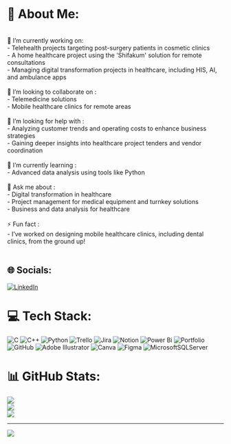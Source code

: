 # 💫 About Me:
<br>👯 I’m currently working on:  <br>- Telehealth projects targeting post-surgery patients in cosmetic clinics  <br>- A home healthcare project using the 'Shifakum' solution for remote consultations  <br>- Managing digital transformation projects in healthcare, including HIS, AI, and ambulance apps<br><br>🤝 I’m looking to collaborate on :  <br>- Telemedicine solutions  <br>- Mobile healthcare clinics for remote areas<br><br>🤝 I’m looking for help with :  <br>- Analyzing customer trends and operating costs to enhance business strategies  <br>- Gaining deeper insights into healthcare project tenders and vendor coordination<br><br>🌱 I’m currently learning :  <br>- Advanced data analysis using tools like Python  <br><br>💬 Ask me about :  <br>- Digital transformation in healthcare  <br>- Project management for medical equipment and turnkey solutions  <br>- Business and data analysis for healthcare<br><br>⚡  Fun fact :  <br>- I’ve worked on designing mobile healthcare clinics, including dental clinics, from the ground up!<br><br>


## 🌐 Socials:
[![LinkedIn](https://img.shields.io/badge/LinkedIn-%230077B5.svg?logo=linkedin&logoColor=white)](https://linkedin.com/in/https://www.linkedin.com/in/aisha-mamoun/) 

# 💻 Tech Stack:
![C](https://img.shields.io/badge/c-%2300599C.svg?style=for-the-badge&logo=c&logoColor=white) ![C++](https://img.shields.io/badge/c++-%2300599C.svg?style=for-the-badge&logo=c%2B%2B&logoColor=white) ![Python](https://img.shields.io/badge/python-3670A0?style=for-the-badge&logo=python&logoColor=ffdd54) ![Trello](https://img.shields.io/badge/Trello-%23026AA7.svg?style=for-the-badge&logo=Trello&logoColor=white) ![Jira](https://img.shields.io/badge/jira-%230A0FFF.svg?style=for-the-badge&logo=jira&logoColor=white) ![Notion](https://img.shields.io/badge/Notion-%23000000.svg?style=for-the-badge&logo=notion&logoColor=white) ![Power Bi](https://img.shields.io/badge/power_bi-F2C811?style=for-the-badge&logo=powerbi&logoColor=black) ![Portfolio](https://img.shields.io/badge/Portfolio-%23000000.svg?style=for-the-badge&logo=firefox&logoColor=#FF7139) ![GitHub](https://img.shields.io/badge/github-%23121011.svg?style=for-the-badge&logo=github&logoColor=white) ![Adobe Illustrator](https://img.shields.io/badge/adobe%20illustrator-%23FF9A00.svg?style=for-the-badge&logo=adobe%20illustrator&logoColor=white) ![Canva](https://img.shields.io/badge/Canva-%2300C4CC.svg?style=for-the-badge&logo=Canva&logoColor=white) ![Figma](https://img.shields.io/badge/figma-%23F24E1E.svg?style=for-the-badge&logo=figma&logoColor=white) ![MicrosoftSQLServer](https://img.shields.io/badge/Microsoft%20SQL%20Server-CC2927?style=for-the-badge&logo=microsoft%20sql%20server&logoColor=white)
# 📊 GitHub Stats:
![](https://github-readme-stats.vercel.app/api?username=AISHA-MA&theme=dark&hide_border=false&include_all_commits=false&count_private=false)<br/>
![](https://github-readme-streak-stats.herokuapp.com/?user=AISHA-MA&theme=dark&hide_border=false)<br/>
![](https://github-readme-stats.vercel.app/api/top-langs/?username=AISHA-MA&theme=dark&hide_border=false&include_all_commits=false&count_private=false&layout=compact)

---
[![](https://visitcount.itsvg.in/api?id=AISHA-MA&icon=0&color=0)](https://visitcount.itsvg.in)

<!-- Proudly created with GPRM ( https://gprm.itsvg.in ) -->
